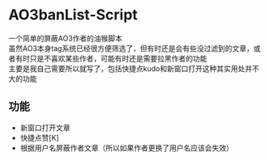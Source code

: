 # AO3banList-Script
一个简单的屏蔽AO3作者的油猴脚本  
虽然AO3本身tag系统已经很方便筛选了，但有时还是会有些没过滤到的文章，或者有时只是不喜欢某些作者，可能有时还是需要拉黑作者的功能  
主要是我自己需要所以就写了，包括快捷点kudo和新窗口打开这种其实用处并不大的功能

## 功能
- 新窗口打开文章
- 快捷点赞[K]
- 根据用户名屏蔽作者文章（所以如果作者更换了用户名应该会失效）

